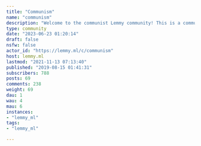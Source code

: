 ```yaml
---
title: "Communism" 
name: "communism"
description: "Welcome to the communist Lemmy community! This is a community for all Marxist."
type: community
date: "2023-06-23 01:20:14"
draft: false
nsfw: false
actor_id: "https://lemmy.ml/c/communism"
host: lemmy.ml
lastmod: "2021-11-13 07:13:40"
published: "2019-08-15 01:41:31"
subscribers: 788
posts: 69
comments: 238
weight: 69
dau: 1
wau: 4
mau: 6
instances:
- "lemmy_ml"
tags: 
- "lemmy_ml"

---
```

